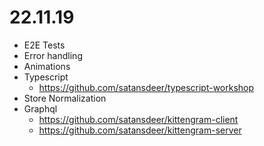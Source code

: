 # 22.11.19

* E2E Tests
* Error handling
* Animations
* Typescript
    * https://github.com/satansdeer/typescript-workshop
* Store Normalization
* Graphql
    * https://github.com/satansdeer/kittengram-client
    * https://github.com/satansdeer/kittengram-server